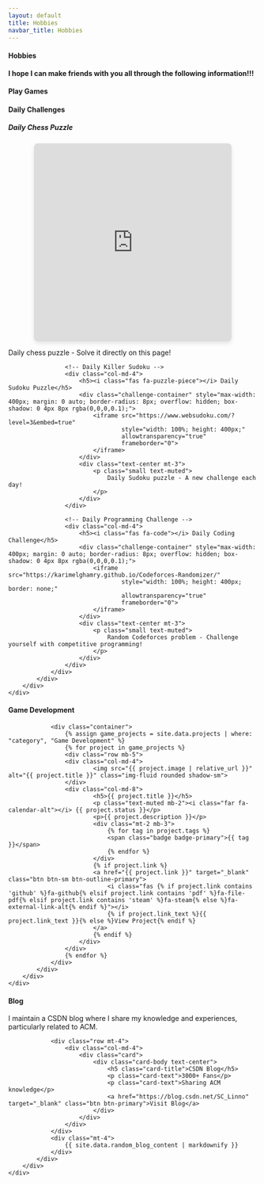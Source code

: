 ```yaml
---
layout: default
title: Hobbies
navbar_title: Hobbies
---
```


<div class="row">
    <div class="col">
        <div class="card border-0 shadow-sm bg-white">
            <div class="card-body">
                <h4 class="card-title">
                    <i class="fas fa-heart text-danger"></i> Hobbies
                </h4>
                <div class="alert alert-danger" role="alert">
                    <strong>I hope I can make friends with you all through the following information!!!</strong>
                </div>
            </div>
        </div>
    </div>
</div>

<div class="row mb-4">
    <div class="col">
        <div class="card border-0 shadow-sm bg-white">
            <div class="card-body">
                <h4 class="card-title">
                    <i class="fas fa-gamepad"></i> Play Games
                </h4>
            </div>
        </div>
    </div>
</div>

<!-- Daily Challenges Section -->
<div class="row mb-4">
    <div class="col">
        <div class="card border-0 shadow-sm bg-white">
            <div class="card-body">
                <h4 class="card-title">
                    <i class="fas fa-brain"></i> Daily Challenges
                </h4>
                <div class="row">
                    <!-- Daily Chess Puzzle -->
                    <div class="col-md-4">
                        <h5><i class="fas fa-chess"></i> Daily Chess Puzzle</h5>
                        <div class="challenge-container" style="max-width: 400px; margin: 0 auto; border-radius: 8px; overflow: hidden; box-shadow: 0 4px 8px rgba(0,0,0,0.1);">
                            <iframe src="https://lichess.org/training/frame?theme=brown&bg=dark" style="width: 100%; height: 400px;" allowtransparency="true" frameborder="0"></iframe>
                        </div>
                        <div class="text-center mt-3">
                            <p class="small text-muted">
                                Daily chess puzzle - Solve it directly on this page!
                            </p>
                        </div>
                    </div>
                    
                    <!-- Daily Killer Sudoku -->
                    <div class="col-md-4">
                        <h5><i class="fas fa-puzzle-piece"></i> Daily Sudoku Puzzle</h5>
                        <div class="challenge-container" style="max-width: 400px; margin: 0 auto; border-radius: 8px; overflow: hidden; box-shadow: 0 4px 8px rgba(0,0,0,0.1);">
                            <iframe src="https://www.websudoku.com/?level=3&embed=true" 
                                    style="width: 100%; height: 400px;" 
                                    allowtransparency="true" 
                                    frameborder="0">
                            </iframe>
                        </div>
                        <div class="text-center mt-3">
                            <p class="small text-muted">
                                Daily Sudoku puzzle - A new challenge each day!
                            </p>
                        </div>
                    </div>
                    
                    <!-- Daily Programming Challenge -->
                    <div class="col-md-4">
                        <h5><i class="fas fa-code"></i> Daily Coding Challenge</h5>
                        <div class="challenge-container" style="max-width: 400px; margin: 0 auto; border-radius: 8px; overflow: hidden; box-shadow: 0 4px 8px rgba(0,0,0,0.1);">
                            <iframe src="https://karimelghamry.github.io/Codeforces-Randomizer/" 
                                    style="width: 100%; height: 400px; border: none;" 
                                    allowtransparency="true" 
                                    frameborder="0">
                            </iframe>
                        </div>
                        <div class="text-center mt-3">
                            <p class="small text-muted">
                                Random Codeforces problem - Challenge yourself with competitive programming!
                            </p>
                        </div>
                    </div>
                </div>
            </div>
        </div>
    </div>
</div>

<div class="row mt-4">
    <div class="col">
        <div class="card border-0 shadow-sm bg-white">
            <div class="card-body">
                <h4 class="card-title">
                    <i class="fas fa-gamepad"></i> Game Development
                </h4>

                <div class="container">
                    {% assign game_projects = site.data.projects | where: "category", "Game Development" %}
                    {% for project in game_projects %}
                    <div class="row mb-5">
                    <div class="col-md-4">
                            <img src="{{ project.image | relative_url }}" alt="{{ project.title }}" class="img-fluid rounded shadow-sm">
                    </div>
                    <div class="col-md-8">
                            <h5>{{ project.title }}</h5>
                            <p class="text-muted mb-2"><i class="far fa-calendar-alt"></i> {{ project.status }}</p>
                            <p>{{ project.description }}</p>
                            <div class="mt-2 mb-3">
                                {% for tag in project.tags %}
                                <span class="badge badge-primary">{{ tag }}</span>
                                {% endfor %}
                            </div>
                            {% if project.link %}
                            <a href="{{ project.link }}" target="_blank" class="btn btn-sm btn-outline-primary">
                                <i class="fas {% if project.link contains 'github' %}fa-github{% elsif project.link contains 'pdf' %}fa-file-pdf{% elsif project.link contains 'steam' %}fa-steam{% else %}fa-external-link-alt{% endif %}"></i> 
                                {% if project.link_text %}{{ project.link_text }}{% else %}View Project{% endif %}
                            </a>
                            {% endif %}
                        </div>
                    </div>
                    {% endfor %}
                </div>
            </div>
        </div>
    </div>
</div>

<div class="row mb-4">
    <div class="col">
        <div class="card border-0 shadow-sm bg-white">
            <div class="card-body">
                <h4 class="card-title">
                    <i class="fas fa-blog"></i> Blog
                </h4>
                <p>I maintain a CSDN blog where I share my knowledge and experiences, particularly related to ACM.</p>
                
                <div class="row mt-4">
                    <div class="col-md-4">
                        <div class="card">
                            <div class="card-body text-center">
                                <h5 class="card-title">CSDN Blog</h5>
                                <p class="card-text">3000+ Fans</p>
                                <p class="card-text">Sharing ACM knowledge</p>
                                <a href="https://blog.csdn.net/SC_Linno" target="_blank" class="btn btn-primary">Visit Blog</a>
                            </div>
                        </div>
                    </div>
                </div>
                <div class="mt-4">
                    {{ site.data.random_blog_content | markdownify }}
                </div>
            </div>
        </div>
    </div>
</div>

